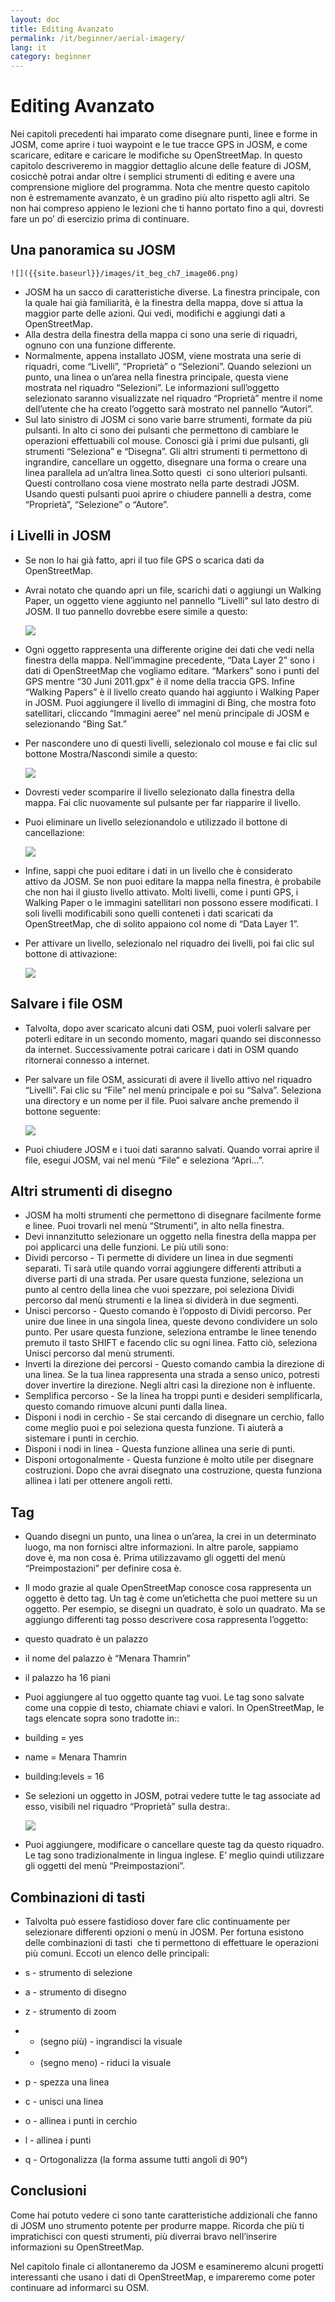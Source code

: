 ```yaml
---
layout: doc
title: Editing Avanzato
permalink: /it/beginner/aerial-imagery/
lang: it
category: beginner
---
```


Editing Avanzato
================

Nei capitoli precedenti hai imparato come disegnare punti, linee e forme
in JOSM, come aprire i tuoi waypoint e le tue tracce GPS in JOSM, e come
scaricare, editare e caricare le modifiche su OpenStreetMap. In questo
capitolo descriveremo in maggior dettaglio alcune delle feature di JOSM,
cosicchè potrai andar oltre i semplici strumenti di editing e avere una
comprensione migliore del programma. Nota che mentre questo capitolo non
è estremamente avanzato, è un gradino più alto rispetto agli altri. Se
non hai compreso appieno le lezioni che ti hanno portato fino a qui,
dovresti fare un po’ di esercizio prima di continuare.

Una panoramica su JOSM
----------------------

    ![]({{site.baseurl}}/images/it_beg_ch7_image06.png)

-  JOSM ha un sacco di caratteristiche diverse. La finestra principale,
    con la quale hai già familiarità, è la finestra della mappa, dove si
    attua la maggior parte delle azioni. Qui vedi, modifichi e aggiungi
    dati a OpenStreetMap.
-  Alla destra della finestra della mappa ci sono una serie di
    riquadri, ognuno con una funzione differente.
-  Normalmente, appena installato JOSM, viene mostrata una serie di
    riquadri, come “Livelli”, “Proprietà” o “Selezioni”. Quando
    selezioni un punto, una linea o un’area nella finestra principale,
    questa viene mostrata nel riquadro “Selezioni”. Le informazioni
    sull’oggetto selezionato saranno visualizzate nel riquadro
    “Proprietà” mentre il nome dell’utente che ha creato l’oggetto sarà
    mostrato nel pannello “Autori”.
-  Sul lato sinistro di JOSM ci sono varie barre strumenti, formate da
    più pulsanti. In alto ci sono dei pulsanti che permettono di
    cambiare le operazioni effettuabili col mouse. Conosci già i primi
    due pulsanti, gli strumenti “Seleziona” e “Disegna”. Gli altri
    strumenti ti permettono di ingrandire, cancellare un oggetto,
    disegnare una forma o creare una linea parallela ad un’altra
    linea.Sotto questi  ci sono ulteriori pulsanti. Questi controllano
    cosa viene mostrato nella parte destradi JOSM. Usando questi
    pulsanti puoi aprire o chiudere pannelli a destra, come “Proprietà”,
    “Selezione” o “Autore”.

i Livelli in JOSM
-----------------

-  Se non lo hai già fatto, apri il tuo file GPS o scarica dati da
    OpenStreetMap.
-  Avrai notato che quando apri un file, scarichi dati o aggiungi un
    Walking Paper, un oggetto viene aggiunto nel pannello “Livelli” sul
    lato destro di JOSM. Il tuo pannello dovrebbe esere simile a questo:

    ![]({{site.baseurl}}/images/it_beg_ch7_image04.png)

-  Ogni oggetto rappresenta una differente origine dei dati che vedi
    nella finestra della mappa. Nell’immagine precedente, “Data Layer 2”
    sono i dati di OpenStreetMap che vogliamo editare. “Markers” sono i
    punti del GPS mentre “30 Juni 2011.gpx” è il nome della traccia GPS.
    Infine “Walking Papers” è il livello creato quando hai aggiunto i
    Walking Paper in JOSM. Puoi aggiungere il livello di immagini di
    Bing, che mostra foto satellitari, cliccando “Immagini aeree” nel
    menù principale di JOSM e selezionando “Bing Sat.”
-  Per nascondere uno di questi livelli, selezionalo col mouse e fai
    clic sul bottone Mostra/Nascondi simile a questo:

    ![]({{site.baseurl}}/images/it_beg_ch7_image02.png)

-  Dovresti veder scomparire il livello selezionato dalla finestra
    della mappa. Fai clic nuovamente sul pulsante per far riapparire il
    livello.
-  Puoi eliminare un livello selezionandolo e utilizzado il bottone di
    cancellazione:

    ![]({{site.baseurl}}/images/it_beg_ch7_image01.png)

-  Infine, sappi che puoi editare i dati in un livello che è
    considerato attivo da JOSM. Se non puoi editare la mappa nella
    finestra, è probabile che non hai il giusto livello attivato. Molti
    livelli, come i punti GPS, i Walking Paper o le immagini satellitari
    non possono essere modificati. I soli livelli modificabili sono
    quelli conteneti i dati scaricati da OpenStreetMap, che di solito
    appaiono col nome di “Data Layer 1”.
-  Per attivare un livello, selezionalo nel riquadro dei livelli, poi
    fai clic sul bottone di attivazione:

    ![]({{site.baseurl}}/images/it_beg_ch7_image07.png)

Salvare i file OSM
------------------

-  Talvolta, dopo aver scaricato alcuni dati OSM, puoi volerli salvare
    per poterli editare in un secondo momento, magari quando sei
    disconnesso da internet. Successivamente potrai caricare i dati in
    OSM quando ritornerai connesso a internet.
-  Per salvare un file OSM, assicurati di avere il livello attivo nel
    riquadro “Livelli”. Fai clic su “File” nel menù principale e poi su
    “Salva”. Seleziona una directory e un nome per il file. Puoi salvare
    anche premendo il bottone seguente:

    ![]({{site.baseurl}}/images/it_beg_ch7_image00.png)

-  Puoi chiudere JOSM e i tuoi dati saranno salvati. Quando vorrai
    aprire il file, esegui JOSM, vai nel menù “File” e seleziona
    “Apri...”.

Altri strumenti di disegno
--------------------------

-  JOSM ha molti strumenti che permettono di disegnare facilmente forme
    e linee. Puoi trovarli nel menù “Strumenti”, in alto nella finestra.
-  Devi innanzitutto selezionare un oggetto nella finestra della mappa
    per poi applicarci una delle funzioni. Le più utili sono:
-  Dividi percorso - Ti permette di dividere un linea in due segmenti
    separati. Ti sarà utile quando vorrai aggiungere differenti
    attributi a diverse parti di una strada. Per usare questa funzione,
    seleziona un punto al centro della linea che vuoi spezzare, poi
    seleziona Dividi percorso dal menù strumenti e la linea si dividerà
    in due segmenti.
-  Unisci percorso - Questo comando è l’opposto di Dividi percorso. Per
    unire due linee in una singola linea, queste devono condividere un
    solo punto. Per usare questa funzione, seleziona entrambe le linee
    tenendo premuto il tasto SHIFT e facendo clic su ogni linea. Fatto
    ciò, seleziona Unisci percorso dal menù strumenti.
-  Inverti la direzione dei percorsi - Questo comando cambia la
    direzione di una linea. Se la tua linea rappresenta una strada a
    senso unico, potresti dover invertire la direzione. Negli altri casi
    la direzione non è influente.
-  Semplifica percorso - Se la linea ha troppi punti e desideri
    semplificarla, questo comando rimuove alcuni punti dalla linea.
-  Disponi i nodi in cerchio - Se stai cercando di disegnare un
    cerchio, fallo come meglio puoi e poi seleziona questa funzione. Ti
    aiuterà a sistemare i punti in cerchio.
-  Disponi i nodi in linea - Questa funzione allinea una serie di
    punti.
-  Disponi ortogonalmente - Questa funzione è molto utile per disegnare
    costruzioni. Dopo che avrai disegnato una costruzione, questa
    funziona allinea i lati per ottenere angoli retti.

Tag
---

-  Quando disegni un punto, una linea o un’area, la crei in un
    determinato luogo, ma non fornisci altre informazioni. In altre
    parole, sappiamo dove è, ma non cosa è. Prima utilizzavamo gli
    oggetti del menù “Preimpostazioni” per definire cosa è.
-  Il modo grazie al quale OpenStreetMap conosce cosa rappresenta un
    oggetto è detto tag. Un tag è come un’etichetta che puoi mettere su
    un oggetto. Per esempio, se disegni un quadrato, è solo un quadrato.
    Ma se aggiungo differenti tag posso descrivere cosa rappresenta
    l’oggetto:

-  questo quadrato è un palazzo
-  il nome del palazzo è “Menara Thamrin”
-  il palazzo ha 16 piani

-  Puoi aggiungere al tuo oggetto quante tag vuoi. Le tag sono salvate
    come una coppie di testo, chiamate chiavi e valori. In
    OpenStreetMap, le tags elencate sopra sono tradotte in::

-  building = yes
-  name = Menara Thamrin
-  building:levels = 16

-  Se selezioni un oggetto in JOSM, potrai vedere tutte le tag
    associate ad esso, visibili nel riquadro “Proprietà” sulla destra:.

    ![]({{site.baseurl}}/images/it_beg_ch7_image03.png)

-  Puoi aggiungere, modificare o cancellare queste tag da questo
    riquadro. Le tag sono tradizionalmente in lingua inglese. E’ meglio
    quindi utilizzare gli oggetti del menù “Preimpostazioni”.

Combinazioni di tasti
---------------------

-  Talvolta può essere fastidioso dover fare clic continuamente per
    selezionare differenti opzioni o menù in JOSM. Per fortuna esistono
    delle combinazioni di tasti  che ti permettono di effettuare le
    operazioni più comuni. Eccoti un elenco delle principali:

-  s - strumento di selezione
-  a - strumento di disegno
-  z - strumento di zoom
-  + (segno più) - ingrandisci la visuale
-  - (segno meno) - riduci la visuale
-  p - spezza una linea
-  c - unisci una linea
-  o - allinea i punti in cerchio
-  l - allinea i punti
-  q - Ortogonalizza (la forma assume tutti angoli di 90°)

Conclusioni
-----------

Come hai potuto vedere ci sono tante caratteristiche addizionali che
fanno di JOSM uno strumento potente per produrre mappe. Ricorda che più
ti impratichisci con questi strumenti, più diverrai bravo nell’inserire
informazioni su OpenStreetMap.

Nel capitolo finale ci allontaneremo da JOSM e esamineremo alcuni
progetti interessanti che usano i dati di OpenStreetMap, e impareremo
come poter continuare ad informarci su OSM.
